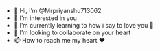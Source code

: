 - 👋 Hi, I’m @Mrpriyanshu713062
- 👀 I’m interested in you
- 🌱 I’m currently learning to how i say to love you 🥰
- 💞️ I’m looking to collaborate on your heart
- 📫 How to reach me my heart ❤️

<!---
Mrpriyanshu713062/Mrpriyanshu713062 is a ✨ special ✨ repository because its `README.md` (this file) appears on your GitHub profile.
You can click the Preview link to take a look at your changes.
--->
